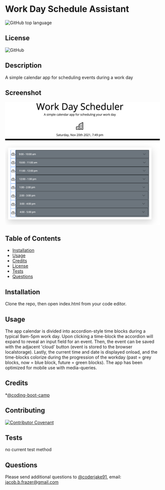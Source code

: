 
    
# Work Day Schedule Assistant
![GitHub top language](https://img.shields.io/github/languages/top/coderjake91/work-day-schedule-assistant)

## License

![GitHub](https://img.shields.io/github/license/coderjake91/work-day-schedule-assistant)

## Description
    
A simple calendar app for scheduling events during a work day


## Screenshot

![Application Screenshot](./assets/images/workDayScheduler.png)
        

## Table of Contents

* [Installation](#installation)
* [Usage](#usage)
* [Credits](#credits)
* [License](#license)
* [Tests](#tests)
* [Questions](#questions)
    
## Installation

Clone the repo, then open index.html from your code editor.

## Usage

The app calendar is divided into accordion-style time blocks during a typical 9am-5pm work day. Upon clicking a time-block the accordion will expand to reveal an input field for an event. Then, the event can be saved with the adjacent 'cloud' button (event is stored to the browser localstorage). Lastly, the current time and date is displayed onload, and the time-blocks colorize during the progression of the workday (past = grey blocks, now = blue block, future = green blocks). The app has been optimized for mobile use with media-queries.

## Credits

*[@coding-boot-camp](https://github.com/coding-boot-camp)


## Contributing

[![Contributor Covenant](https://img.shields.io/badge/Contributor%20Covenant-2.1-4baaaa.svg)](code_of_conduct.md)

## Tests
no current test method

## Questions

Please send additional questions to [@coderjake91](https://github.com/coderjake91), email: jacob.b.frazer@gmail.com